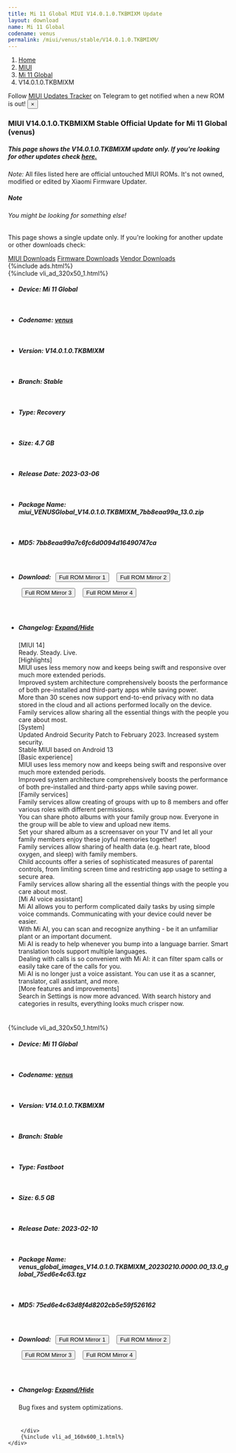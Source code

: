```yaml
---
title: Mi 11 Global MIUI V14.0.1.0.TKBMIXM Update
layout: download
name: Mi 11 Global
codename: venus
permalink: /miui/venus/stable/V14.0.1.0.TKBMIXM/
---
```

<nav aria-label="breadcrumb">
    <ol class="breadcrumb">
        <li class="breadcrumb-item"><a href="/">Home</a></li>
        <li class="breadcrumb-item"><a href="/miui/">MIUI</a></li>
        <li class="breadcrumb-item"><a href="/miui/venus/">Mi 11 Global</a></li>
        <li class="breadcrumb-item active" aria-current="page">V14.0.1.0.TKBMIXM</li>
    </ol>
</nav>
<div class="alert alert-primary alert-dismissible fade show" role="alert">
    Follow <a href="https://t.me/MIUIUpdatesTracker" class="alert-link">MIUI Updates Tracker</a> on Telegram to get
    notified when a new ROM is out!
    <button type="button" class="close" data-dismiss="alert" aria-label="Close">
        <span aria-hidden="true">&times;</span>
    </button>
</div>
<div class="col-12 mx-auto">
    <h3 class="title bg-light p-2 rounded">MIUI V14.0.1.0.TKBMIXM Stable Official Update for Mi 11 Global (venus)</h3>
    <h5>This page shows the V14.0.1.0.TKBMIXM update only. If you're looking for other updates check
        <a href="/miui/venus/">here.</a></h5>
    <p><i>Note: </i>All files listed here are official untouched MIUI ROMs.
        It's not owned, modified or edited by Xiaomi Firmware Updater.</p>
    <div class="card">
        <div class="card-body">
            <h5 class="card-title">Note</h5>
            <h6 class="card-subtitle mb-2 text-muted">You might be looking for something else!</h6>
            <p class="card-text">This page shows a single update only.
                If you're looking for another update or other downloads check:</p>
            <a href="/miui/" class="card-link">MIUI Downloads</a>
            <a href="/firmware/" class="card-link">Firmware Downloads</a>
            <a href="/vendor/" class="card-link">Vendor Downloads</a>
        </div>
    </div>
    {%include ads.html%}
    <div class="row justify-content-center">
        <div class="col-10" id="downloads">
                    <div class="card card-body">
            {%include vli_ad_320x50_1.html%}
            <ul class="list-unstyled">
                <li style="padding-bottom: 10px;">
                    <h5><b>Device: </b>Mi 11 Global</h5>
                </li>
                <li style="padding-bottom: 10px;">
                    <h5><b>Codename: </b> <a href="/miui/venus/" target="_blank">venus</a> </h5>
                </li>
                <li style="padding-bottom: 10px;">
                    <h5><b>Version: </b>V14.0.1.0.TKBMIXM</h5>
                </li>
                <li style="padding-bottom: 10px;">
                    <h5><b>Branch: </b>Stable</h5>
                </li>
                <li style="padding-bottom: 10px;">
                    <h5><b>Type: </b>Recovery</h5>
                </li>
                <li style="padding-bottom: 10px;">
                    <h5><b>Size: </b>4.7 GB</h5>
                </li>
                <li style="padding-bottom: 10px;">
                    <h5><b>Release Date: </b>2023-03-06</h5>
                </li>
                <li style="padding-bottom: 10px;">
                    <h5><b>Package Name: </b><span id="filename" class="text-dark">miui_VENUSGlobal_V14.0.1.0.TKBMIXM_7bb8eaa99a_13.0.zip</span></h5>
                </li>
                <li style="padding-bottom: 10px;">
                    <h5><b>MD5: </b><span id="md5" class="text-muted">7bb8eaa99a7c6fc6d0094d16490747ca</span></h5>
                </li>
                <li style="padding-bottom: 10px;">
                    <h5><b>Download: </b> <button type="button" id="download" class="btn btn-primary" style="margin: 7px;" onclick="window.open('https://bigota.d.miui.com/V14.0.1.0.TKBMIXM/miui_VENUSGlobal_V14.0.1.0.TKBMIXM_7bb8eaa99a_13.0.zip', '_blank');"><i class="fa fa-download"></i> Full ROM Mirror 1</button> <button type="button" id="download" class="btn btn-primary" style="margin: 7px;" onclick="window.open('https://ks3orig.bigota.d.miui.com/V14.0.1.0.TKBMIXM/miui_VENUSGlobal_V14.0.1.0.TKBMIXM_7bb8eaa99a_13.0.zip', '_blank');"><i class="fa fa-download"></i> Full ROM Mirror 2</button> <button type="button" id="download" class="btn btn-primary" style="margin: 7px;" onclick="window.open('https://airtel.bigota.d.miui.com/V14.0.1.0.TKBMIXM/miui_VENUSGlobal_V14.0.1.0.TKBMIXM_7bb8eaa99a_13.0.zip', '_blank');"><i class="fa fa-download"></i> Full ROM Mirror 3</button> <button type="button" id="download" class="btn btn-primary" style="margin: 7px;" onclick="window.open('https://hugeota.d.miui.com/V14.0.1.0.TKBMIXM/miui_VENUSGlobal_V14.0.1.0.TKBMIXM_7bb8eaa99a_13.0.zip', '_blank');"><i class="fa fa-download"></i> Full ROM Mirror 4</button></h5>
                </li>
                <li style="padding-bottom: 10px;">
                    <h5><b>Changelog: </b><a href="#venus_1_changelog" data-toggle="collapse" role="button"
                            aria-expanded="false" aria-controls="venus_1_changelog"> <i class="fa fa-arrow-down"
                                aria-hidden="true"></i> Expand/Hide</a></h5>
                    <div class="collapse" id="venus_1_changelog">
                        <p id="changelog_text">[MIUI 14]<br>Ready. Steady. Live.<br>[Highlights]<br>MIUI uses less memory now and keeps being swift and responsive over much more extended periods.<br>Improved system architecture comprehensively boosts the performance of both pre-installed and third-party apps while saving power.<br>More than 30 scenes now support end-to-end privacy with no data stored in the cloud and all actions performed locally on the device.<br>Family services allow sharing all the essential things with the people you care about most.<br>[System]<br>Updated Android Security Patch to February 2023. Increased system security.<br>Stable MIUI based on Android 13<br>[Basic experience]<br>MIUI uses less memory now and keeps being swift and responsive over much more extended periods.<br>Improved system architecture comprehensively boosts the performance of both pre-installed and third-party apps while saving power.<br>[Family services]<br>Family services allow creating of groups with up to 8 members and offer various roles with different permissions.<br>You can share photo albums with your family group now. Everyone in the group will be able to view and upload new items.<br>Set your shared album as a screensaver on your TV and let all your family members enjoy these joyful memories together!<br>Family services allow sharing of health data (e.g. heart rate, blood oxygen, and sleep) with family members.<br>Child accounts offer a series of sophisticated measures of parental controls, from limiting screen time and restricting app usage to setting a secure area.<br>Family services allow sharing all the essential things with the people you care about most.<br>[Mi AI voice assistant]<br>Mi AI allows you to perform complicated daily tasks by using simple voice commands. Communicating with your device could never be easier.<br>With Mi AI, you can scan and recognize anything - be it an unfamiliar plant or an important document.<br>Mi AI is ready to help whenever you bump into a language barrier. Smart translation tools support multiple languages.<br>Dealing with calls is so convenient with Mi AI: it can filter spam calls or easily take care of the calls for you.<br>Mi AI is no longer just a voice assistant. You can use it as a scanner, translator, call assistant, and more.<br>[More features and improvements]<br>Search in Settings is now more advanced. With search history and categories in results, everything looks much crisper now.</p>
                    </div>
                </li>
            </ul>
        </div>
        <div class="card card-body">
            {%include vli_ad_320x50_1.html%}
            <ul class="list-unstyled">
                <li style="padding-bottom: 10px;">
                    <h5><b>Device: </b>Mi 11 Global</h5>
                </li>
                <li style="padding-bottom: 10px;">
                    <h5><b>Codename: </b> <a href="/miui/venus/" target="_blank">venus</a> </h5>
                </li>
                <li style="padding-bottom: 10px;">
                    <h5><b>Version: </b>V14.0.1.0.TKBMIXM</h5>
                </li>
                <li style="padding-bottom: 10px;">
                    <h5><b>Branch: </b>Stable</h5>
                </li>
                <li style="padding-bottom: 10px;">
                    <h5><b>Type: </b>Fastboot</h5>
                </li>
                <li style="padding-bottom: 10px;">
                    <h5><b>Size: </b>6.5 GB</h5>
                </li>
                <li style="padding-bottom: 10px;">
                    <h5><b>Release Date: </b>2023-02-10</h5>
                </li>
                <li style="padding-bottom: 10px;">
                    <h5><b>Package Name: </b><span id="filename" class="text-dark">venus_global_images_V14.0.1.0.TKBMIXM_20230210.0000.00_13.0_global_75ed6e4c63.tgz</span></h5>
                </li>
                <li style="padding-bottom: 10px;">
                    <h5><b>MD5: </b><span id="md5" class="text-muted">75ed6e4c63d8f4d8202cb5e59f526162</span></h5>
                </li>
                <li style="padding-bottom: 10px;">
                    <h5><b>Download: </b> <button type="button" id="download" class="btn btn-primary" style="margin: 7px;" onclick="window.open('https://bigota.d.miui.com/V14.0.1.0.TKBMIXM/venus_global_images_V14.0.1.0.TKBMIXM_20230210.0000.00_13.0_global_75ed6e4c63.tgz', '_blank');"><i class="fa fa-download"></i> Full ROM Mirror 1</button> <button type="button" id="download" class="btn btn-primary" style="margin: 7px;" onclick="window.open('https://ks3orig.bigota.d.miui.com/V14.0.1.0.TKBMIXM/venus_global_images_V14.0.1.0.TKBMIXM_20230210.0000.00_13.0_global_75ed6e4c63.tgz', '_blank');"><i class="fa fa-download"></i> Full ROM Mirror 2</button> <button type="button" id="download" class="btn btn-primary" style="margin: 7px;" onclick="window.open('https://airtel.bigota.d.miui.com/V14.0.1.0.TKBMIXM/venus_global_images_V14.0.1.0.TKBMIXM_20230210.0000.00_13.0_global_75ed6e4c63.tgz', '_blank');"><i class="fa fa-download"></i> Full ROM Mirror 3</button> <button type="button" id="download" class="btn btn-primary" style="margin: 7px;" onclick="window.open('https://hugeota.d.miui.com/V14.0.1.0.TKBMIXM/venus_global_images_V14.0.1.0.TKBMIXM_20230210.0000.00_13.0_global_75ed6e4c63.tgz', '_blank');"><i class="fa fa-download"></i> Full ROM Mirror 4</button></h5>
                </li>
                <li style="padding-bottom: 10px;">
                    <h5><b>Changelog: </b><a href="#venus_2_changelog" data-toggle="collapse" role="button"
                            aria-expanded="false" aria-controls="venus_2_changelog"> <i class="fa fa-arrow-down"
                                aria-hidden="true"></i> Expand/Hide</a></h5>
                    <div class="collapse" id="venus_2_changelog">
                        <p id="changelog_text">Bug fixes and system optimizations.</p>
                    </div>
                </li>
            </ul>
        </div>

        </div>
        {%include vli_ad_160x600_1.html%}
    </div>
</div>
